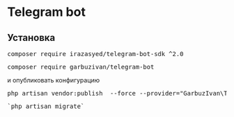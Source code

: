 # Telegram bot

## Установка

<pre>composer require irazasyed/telegram-bot-sdk ^2.0</pre>
<pre>composer require garbuzivan/telegram-bot</pre>

<p>и опубликовать конфигурацию</p>

<pre>php artisan vendor:publish  --force --provider="GarbuzIvan\TelegramBot\TelegramBotServiceProvider" --tag="config"</pre>

<pre>`php artisan migrate`</pre>
